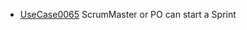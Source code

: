 * [UseCase0065](https://github.com/DomainDrivenArchitecture/ddaRequirement/blob/master/en/requirements/UseCase0065.md) ScrumMaster or PO can start a Sprint